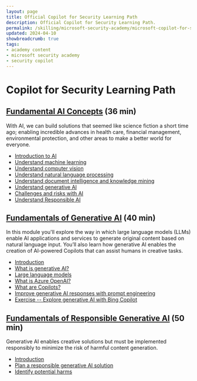 ```yaml
---
layout: page
title: Official Copilot for Security Learning Path
description: Official Copilot for Security Learning Path.
permalink: /skilling/microsoft-security-academy/microsoft-copilot-for-security-learning-path
updated: 2024-04-10
showbreadcrumb: true
tags: 
- academy content
- microsoft security academy
- security copilot
---
```


# Copilot for Security Learning Path

## [Fundamental AI Concepts](https://learn.microsoft.com/en-us/training/modules/get-started-ai-fundamentals/) (36 min)

With AI, we can build solutions that seemed like science fiction a short time ago; enabling incredible advances in health care, financial management, environmental protection, and other areas to make a better world for everyone.

* [Introduction to AI](https://learn.microsoft.com/en-us/training/modules/get-started-ai-fundamentals/1-introduction?ns-enrollment-type=learningpath&ns-enrollment-id=learn.wwl.security-copilot-and-ai)
* [Understand machine learning](https://learn.microsoft.com/en-us/training/modules/get-started-ai-fundamentals/2-understand-machine-learn)
* [Understand computer vision](https://learn.microsoft.com/en-us/training/modules/get-started-ai-fundamentals/3-understand-computer-vision)
* [Understand natural language processing](https://learn.microsoft.com/en-us/training/modules/get-started-ai-fundamentals/4-understand-natural-language-process)
* [Understand document intelligence and knowledge mining](https://learn.microsoft.com/en-us/training/modules/get-started-ai-fundamentals/5-document-intelligence-knowledge-mining)
* [Understand generative AI](https://learn.microsoft.com/en-us/training/modules/get-started-ai-fundamentals/6-understand-generative-ai)
* [Challenges and risks with AI](https://learn.microsoft.com/en-us/training/modules/get-started-ai-fundamentals/7-challenges-with-ai)
* [Understand Responsible AI](https://learn.microsoft.com/en-us/training/modules/get-started-ai-fundamentals/8a-understand-responsible-ai)

## [Fundamentals of Generative AI](https://learn.microsoft.com/en-us/training/modules/get-started-ai-fundamentals/) (40 min)

In this module you'll explore the way in which large language models (LLMs) enable AI applications and services to generate original content based on natural language input. You’ll also learn how generative AI enables the creation of AI-powered Copilots that can assist humans in creative tasks.

* [Introduction](https://learn.microsoft.com/en-us/training/modules/fundamentals-generative-ai/1-introduction)
* [What is generative AI?](https://learn.microsoft.com/en-us/training/modules/fundamentals-generative-ai/2-what-is-generative-ai)
* [Large language models](https://learn.microsoft.com/en-us/training/modules/fundamentals-generative-ai/3-language%20models)
* [What is Azure OpenAI?](https://learn.microsoft.com/en-us/training/modules/fundamentals-generative-ai/4-azure-openai)
* [What are Copilots?](https://learn.microsoft.com/en-us/training/modules/fundamentals-generative-ai/5-copilots)
* [Improve generative AI responses with prompt engineering](https://learn.microsoft.com/en-us/training/modules/fundamentals-generative-ai/6-writing-prompts)
* [Exercise -- Explore generative AI with Bing Copilot](https://learn.microsoft.com/en-us/training/modules/fundamentals-generative-ai/7-exercise)

## [Fundamentals of Responsible Generative AI](https://learn.microsoft.com/en-us/training/modules/get-started-ai-fundamentals/) (50 min)

Generative AI enables creative solutions but must be implemented responsibly to minimize the risk of harmful content generation.

* [Introduction](https://learn.microsoft.com/en-us/training/modules/responsible-generative-ai/1-introduction)
* [Plan a responsible generative AI solution](https://learn.microsoft.com/en-us/training/modules/responsible-generative-ai/2-plan-responsible-ai)
* [Identify potential harms](https://learn.microsoft.com/en-us/training/modules/responsible-generative-ai/3-identify-harms)